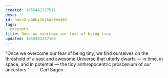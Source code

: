 ```yaml
---
created: 1655441327511
desc: ''
id: haus2rpa6bi2djkna9mm46z
tags:
- excerpts
title: Once we overcome our fear of being tiny
updated: 1655441337106
---
```

   
“Once we overcome our fear of being tiny, we find ourselves on the threshold of a vast and awesome Universe that utterly dwarfs — in time, in space, and in potential — the tidy anthropocentric proscenium of our ancestors.” ---- Carl Sagan